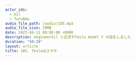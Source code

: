 ```yaml
---
actor_ids:
  - kil
  - furu8ma
audio_file_path: /audio/185.mp3
audio_file_size: 19MB
date: 2023-04-11 00:00:00 +0900
description: engineerkil と近況やTesla model Y の話をしました
duration: "50:28"
layout: article
title: 185. Teslaはスマホ
---
```



